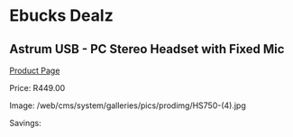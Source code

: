 
# Ebucks Dealz
## Astrum USB - PC Stereo Headset with Fixed Mic
[Product Page](https://www.ebucks.com/web/shop/productSelected.do?prodId=1207187956&catId=1193873409)

Price: R449.00

Image: /web/cms/system/galleries/pics/prodimg/HS750-(4).jpg

Savings: 


	